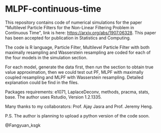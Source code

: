 # MLPF-continuous-time

This repository contains code of numerical simulations for the paper "Multilevel Particle Filters for the Non-Linear Filtering Problem in Continuous Time", link is here: https://arxiv.org/abs/1907.06328. This paper has been accepted for publication in
Statistics and Computing. 

The code is R language, Particle Filter, Multilevel Particle Filter with both maximally resampling and Wasserstein resampling are coded for each of the four models in the simulation section.

For each model, generate the data first, then run the section to obtain true value approximation, then we could test out PF, MLPF with maximally coupled resampling and MLPF with Wasserstein resampling. Detailed explanation could be find in the files.

Packages requirements: e1071, LaplaceDeconv, methods, pracma, stats, base. The author uses Rstudio, Version 1.2.1335.

Many thanks to my collaborators: Prof. Ajay Jasra and Prof. Jeremy Heng.

P.S. The author is planning to upload a python version of the code soon.

@Fangyuan_ksgk
